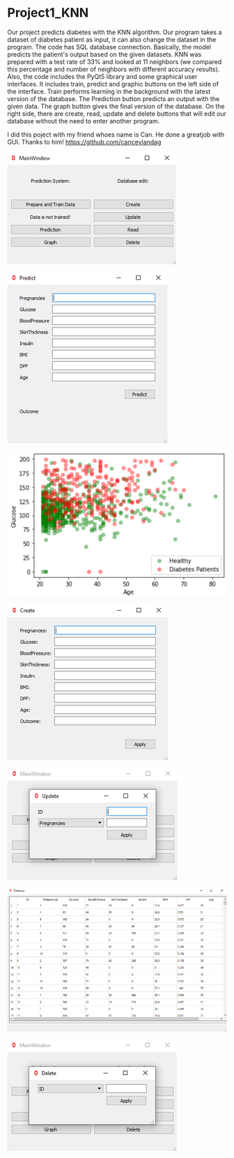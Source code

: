 # Project1_KNN

Our project predicts diabetes with the KNN algorithm. Our program takes a dataset of diabetes patient as input, it can also change the dataset in the program. The code has SQL database connection. Basically, the model predicts the patient's output based on the given datasets. KNN was prepared with a test rate of 33% and looked at 11 neighbors (we compared this percentage and number of neighbors with different accuracy results). Also, the code includes the PyQt5 library and some graphical user interfaces. It includes train, predict and graphic buttons on the left side of the interface. Train performs learning in the background with the latest version of the database. The Prediction button predicts an output with the given data. The graph button gives the final version of the database. On the right side, there are create, read, update and delete buttons that will edit our database without the need to enter another program.

I did this poject with my friend whoes name is Can. He done a greatjob with GUI. 
Thanks to him! https://github.com/canceylandag

![Image MainPage]( https://github.com/ACanFirat/Project1_KNN/blob/main/screenshots/main_page.PNG)

![Image Predict]( https://github.com/ACanFirat/Project1_KNN/blob/main/screenshots/predict.PNG)

![Image Graph]( https://github.com/ACanFirat/Project1_KNN/blob/main/screenshots/graph.PNG)

![ Image Create]( https://github.com/ACanFirat/Project1_KNN/blob/main/screenshots/create.PNG)

![Image Update]( https://github.com/ACanFirat/Project1_KNN/blob/main/screenshots/update.PNG)

![Image Read]( https://github.com/ACanFirat/Project1_KNN/blob/main/screenshots/read.PNG)

![ Image Delete]( https://github.com/ACanFirat/Project1_KNN/blob/main/screenshots/delete.PNG)
